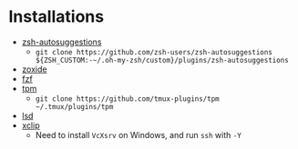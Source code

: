# Installations
- [zsh-autosuggestions](https://github.com/zsh-users/zsh-autosuggestions)
    - `git clone https://github.com/zsh-users/zsh-autosuggestions ${ZSH_CUSTOM:-~/.oh-my-zsh/custom}/plugins/zsh-autosuggestions`
- [zoxide](https://github.com/ajeetdsouza/zoxide)
- [fzf](https://github.com/junegunn/fzf)
- [tpm](https://github.com/tmux-plugins/tpm)
    - `git clone https://github.com/tmux-plugins/tpm ~/.tmux/plugins/tpm`
- [lsd](https://github.com/lsd-rs/lsd)
- [xclip](https://github.com/astrand/xclip)
    - Need to install `VcXsrv` on Windows, and run `ssh` with `-Y`
